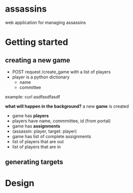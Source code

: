 assassins
=========

web application for managing assassins 


# Getting started

## creating a new game
* POST request /create_game with a list of players
* player is a python dictionary
  * name
  * committee

example: curl asdfasdfasdf

__what will happen in the background?__
a new __game__ is created
* game has __players__
 * players have name, commmittee, id (from portal)
* game has __assignments__ 
 * (assassin: player, target: player)
* game has list of complete assignments
* list of players that are out
* list of players that are in

## generating targets

## 


# Design
